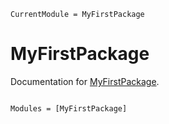 ```@meta
CurrentModule = MyFirstPackage
```

# MyFirstPackage

Documentation for [MyFirstPackage](https://github.com/zzh-cycling/MyFirstPackage.jl).

```@index
```

```@autodocs
Modules = [MyFirstPackage]
```
